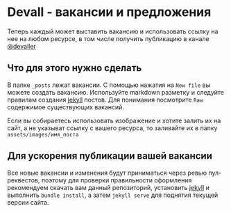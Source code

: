 # Devall - вакансии и предложения 

Теперь каждый может выставить вакансию и использовать ссылку на нее на любом ресурсе, в том числе получить публикацию в канале [@devaller](http://t.me/devaller)

## Что для этого нужно сделать

В папке `_posts` лежат вакансии. С помощью нажатия на `New file` вы можете создать вакансию. Используйте markdown разметку и следуйте правилам создания [jekyll](http://jekyllrb.com/) постов. Для понимания посмотрите `Raw` содержимое существующих вакансий.

Если вы собираетесь использовать изображение и хотите залить их на сайт, а не указыват ссылку с вашего ресурса, то заливайте их в папку `assets/images/имя_поста`

## Для ускорения публикации вашей вакансии

Все новые вакансии и изменения будут приниматься через ревью пул-реквестов, поэтому для проверки правильности оформления рекомендуем скачать вам данный репозиторий, установить [jekyll](http://jekyllrb.com/) и выполнить `bundle install`, а затем `jekyll serve` для поднятия текущей версии сайта.
